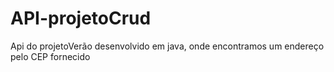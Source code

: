 # API-projetoCrud

Api do projetoVerão desenvolvido em java, onde encontramos um endereço pelo CEP fornecido
